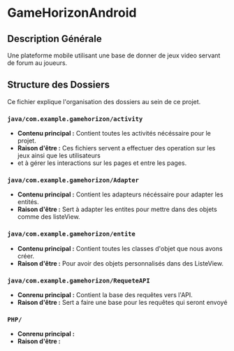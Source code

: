 # GameHorizonAndroid

## Description Générale

Une plateforme mobile utilisant une base de donner de jeux video servant de forum au joueurs.

## Structure des Dossiers

Ce fichier explique l'organisation des dossiers au sein de ce projet.

### `java/com.example.gamehorizon/activity`

* **Contenu principal :** Contient toutes les activités nécéssaire pour le projet.
* **Raison d'être :** Ces fichiers servent a effectuer des operation sur les jeux ainsi que les utilisateurs
*   et à gérer les interactions sur les pages et entre les pages.

### `java/com.example.gamehorizon/Adapter`

* **Contenu principal :** Contient les adapteurs nécéssaire pour adapter les entités.
* **Raison d'être :** Sert à adapter les entites pour mettre dans des objets comme des listeView.

### `java/com.example.gamehorizon/entite`

* **Contenu principal :** Contient toutes les classes d'objet que nous avons créer.
* **Raison d'être :** Pour avoir des objets personnalisés dans des ListeView.

### `java/com.example.gamehorizon/RequeteAPI`

* **Conrenu principal :** Contient la base des requêtes vers l'API.
* **Raison d'être :** Sert a faire une base pour les requêtes qui seront envoyé

### `PHP/`
* **Conrenu principal :**
* **Raison d'être :** 